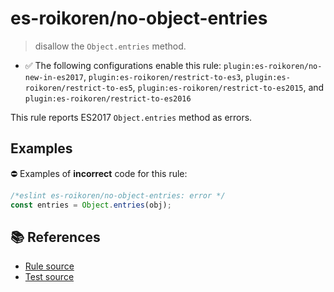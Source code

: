 # es-roikoren/no-object-entries
> disallow the `Object.entries` method.

- ✅ The following configurations enable this rule: `plugin:es-roikoren/no-new-in-es2017`, `plugin:es-roikoren/restrict-to-es3`, `plugin:es-roikoren/restrict-to-es5`, `plugin:es-roikoren/restrict-to-es2015`, and `plugin:es-roikoren/restrict-to-es2016`

This rule reports ES2017 `Object.entries` method as errors.

## Examples

⛔ Examples of **incorrect** code for this rule:

```js
/*eslint es-roikoren/no-object-entries: error */
const entries = Object.entries(obj);
```

## 📚 References

- [Rule source](https://github.com/roikoren755/eslint-plugin-es/blob/v3.0.1/src/rules/no-object-entries.ts)
- [Test source](https://github.com/roikoren755/eslint-plugin-es/blob/v3.0.1/tests/src/rules/no-object-entries.ts)

